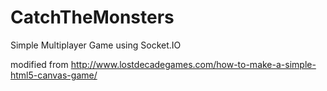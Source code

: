 # CatchTheMonsters
Simple Multiplayer Game using Socket.IO

modified from http://www.lostdecadegames.com/how-to-make-a-simple-html5-canvas-game/
